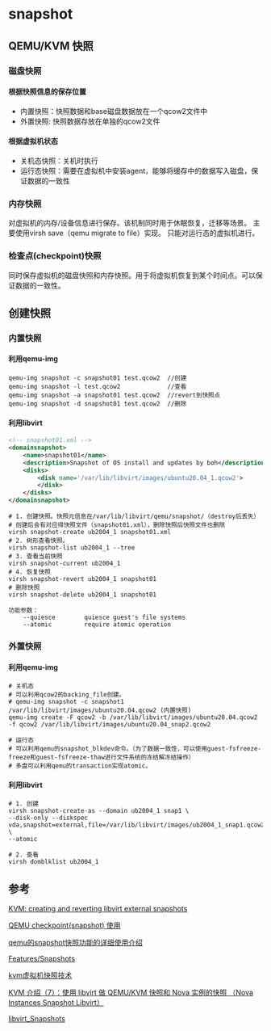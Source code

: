 # snapshot

## QEMU/KVM 快照

### 磁盘快照

#### 根据快照信息的保存位置

- 内置快照：快照数据和base磁盘数据放在一个qcow2文件中
- 外置快照: 快照数据存放在单独的qcow2文件

#### 根据虚拟机状态

- 关机态快照：关机时执行
- 运行态快照：需要在虚拟机中安装agent，能够将缓存中的数据写入磁盘，保证数据的一致性

### 内存快照

对虚拟机的内存/设备信息进行保存。该机制同时用于休眠恢复，迁移等场景。
主要使用virsh save（qemu migrate to file）实现。
只能对运行态的虚拟机进行。

### 检查点(checkpoint)快照

同时保存虚拟机的磁盘快照和内存快照。用于将虚拟机恢复到某个时间点。可以保证数据的一致性。

## 创建快照

### 内置快照

#### 利用qemu-img

```shell
qemu-img snapshot -c snapshot01 test.qcow2  //创建
qemu-img snapshot -l test.qcow2             //查看
qemu-img snapshot -a snapshot01 test.qcow2  //revert到快照点
qemu-img snapshot -d snapshot01 test.qcow2  //删除
```

#### 利用libvirt

```xml
<!-- snapshot01.xml -->
<domainsnapshot>
    <name>snapshot01</name>
    <description>Snapshot of OS install and updates by boh</description>
    <disks>
        <disk name='/var/lib/libvirt/images/ubuntu20.04_1.qcow2'>
        </disk>
    </disks>
</domainsnapshot>
```

```shell
# 1. 创建快照。快照元信息在/var/lib/libvirt/qemu/snapshot/（destroy后丢失）
# 创建后会有对应得快照文件（snapshot01.xml），删除快照后快照文件也删除
virsh snapshot-create ub2004_1 snapshot01.xml
# 2. 树形查看快照。
virsh snapshot-list ub2004_1 --tree
# 3. 查看当前快照
virsh snapshot-current ub2004_1
# 4. 恢复快照
virsh snapshot-revert ub2004_1 snapshot01
# 删除快照
virsh snapshot-delete ub2004_1 snapshot01

功能参数：
    --quiesce        quiesce guest's file systems
    --atomic         require atomic operation
```

### 外置快照

#### 利用qemu-img

```shell
# 关机态
# 可以利用qcow2的backing_file创建。
# qemu-img snapshot -c snapshot1 /var/lib/libvirt/images/ubuntu20.04.qcow2 (内置快照)
qemu-img create -F qcow2 -b /var/lib/libvirt/images/ubuntu20.04.qcow2  -f qcow2 /var/lib/libvirt/images/ubuntu20.04_snap2.qcow2

# 运行态
# 可以利用qemu的snapshot_blkdev命令。（为了数据一致性，可以使用guest-fsfreeze-freeze和guest-fsfreeze-thaw进行文件系统的冻结解冻结操作）
# 多盘可以利用qemu的transaction实现atomic。
```

#### 利用libvirt

```shell
# 1. 创建
virsh snapshot-create-as --domain ub2004_1 snap1 \
--disk-only --diskspec vda,snapshot=external,file=/var/lib/libvirt/images/ub2004_1_snap1.qcow2 \
--atomic

# 2. 查看
virsh domblklist ub2004_1

```

## 参考

[KVM: creating and reverting libvirt external snapshots](https://fabianlee.org/2021/01/10/kvm-creating-and-reverting-libvirt-external-snapshots/)

[QEMU checkpoint(snapshot) 使用](https://blog.csdn.net/JaCenz/article/details/126929081)

[qemu的snapshot快照功能的详细使用介绍](https://blog.csdn.net/qq_37887537/article/details/129043781)

[Features/Snapshots](https://wiki.qemu.org/Features/Snapshots)

[kvm虚拟机快照技术](https://www.cnblogs.com/guge-94/p/11827390.html)

[KVM 介绍（7）：使用 libvirt 做 QEMU/KVM 快照和 Nova 实例的快照 （Nova Instances Snapshot Libvirt）](https://www.cnblogs.com/sammyliu/p/4468757.html)

[libvirt_Snapshots](https://wiki.libvirt.org/Snapshots.html)
